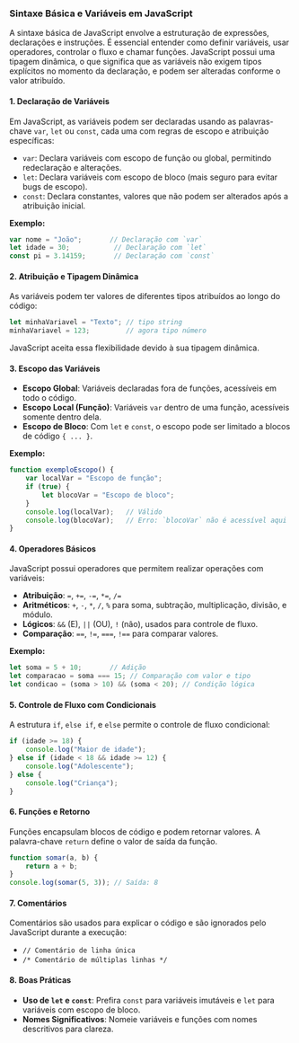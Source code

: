 ### Sintaxe Básica e Variáveis em JavaScript

A sintaxe básica de JavaScript envolve a estruturação de expressões, declarações e instruções. É essencial entender como definir variáveis, usar operadores, controlar o fluxo e chamar funções. JavaScript possui uma tipagem dinâmica, o que significa que as variáveis não exigem tipos explícitos no momento da declaração, e podem ser alteradas conforme o valor atribuído.

#### 1. **Declaração de Variáveis**

Em JavaScript, as variáveis podem ser declaradas usando as palavras-chave `var`, `let` ou `const`, cada uma com regras de escopo e atribuição específicas:
- `var`: Declara variáveis com escopo de função ou global, permitindo redeclaração e alterações.
- `let`: Declara variáveis com escopo de bloco (mais seguro para evitar bugs de escopo).
- `const`: Declara constantes, valores que não podem ser alterados após a atribuição inicial.

**Exemplo:**
```javascript
var nome = "João";       // Declaração com `var`
let idade = 30;           // Declaração com `let`
const pi = 3.14159;       // Declaração com `const`
```

#### 2. **Atribuição e Tipagem Dinâmica**

As variáveis podem ter valores de diferentes tipos atribuídos ao longo do código:
```javascript
let minhaVariavel = "Texto"; // tipo string
minhaVariavel = 123;         // agora tipo número
```
JavaScript aceita essa flexibilidade devido à sua tipagem dinâmica.

#### 3. **Escopo das Variáveis**

- **Escopo Global**: Variáveis declaradas fora de funções, acessíveis em todo o código.
- **Escopo Local (Função)**: Variáveis `var` dentro de uma função, acessíveis somente dentro dela.
- **Escopo de Bloco**: Com `let` e `const`, o escopo pode ser limitado a blocos de código `{ ... }`.

**Exemplo:**
```javascript
function exemploEscopo() {
    var localVar = "Escopo de função";
    if (true) {
        let blocoVar = "Escopo de bloco";
    }
    console.log(localVar);   // Válido
    console.log(blocoVar);   // Erro: `blocoVar` não é acessível aqui
}
```

#### 4. **Operadores Básicos**

JavaScript possui operadores que permitem realizar operações com variáveis:
- **Atribuição**: `=`, `+=`, `-=`, `*=`, `/=`
- **Aritméticos**: `+`, `-`, `*`, `/`, `%` para soma, subtração, multiplicação, divisão, e módulo.
- **Lógicos**: `&&` (E), `||` (OU), `!` (não), usados para controle de fluxo.
- **Comparação**: `==`, `!=`, `===`, `!==` para comparar valores.

**Exemplo:**
```javascript
let soma = 5 + 10;       // Adição
let comparacao = soma === 15; // Comparação com valor e tipo
let condicao = (soma > 10) && (soma < 20); // Condição lógica
```

#### 5. **Controle de Fluxo com Condicionais**

A estrutura `if`, `else if`, e `else` permite o controle de fluxo condicional:
```javascript
if (idade >= 18) {
    console.log("Maior de idade");
} else if (idade < 18 && idade >= 12) {
    console.log("Adolescente");
} else {
    console.log("Criança");
}
```

#### 6. **Funções e Retorno**

Funções encapsulam blocos de código e podem retornar valores. A palavra-chave `return` define o valor de saída da função.
```javascript
function somar(a, b) {
    return a + b;
}
console.log(somar(5, 3)); // Saída: 8
```

#### 7. **Comentários**

Comentários são usados para explicar o código e são ignorados pelo JavaScript durante a execução:
- `// Comentário de linha única`
- `/* Comentário de múltiplas linhas */`

#### 8. **Boas Práticas**

- **Uso de `let` e `const`**: Prefira `const` para variáveis imutáveis e `let` para variáveis com escopo de bloco.
- **Nomes Significativos**: Nomeie variáveis e funções com nomes descritivos para clareza.